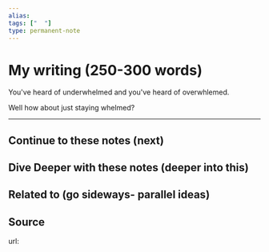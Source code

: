 ```yaml
---
alias: 
tags: ["  "]
type: permanent-note
---
```


# My writing (250-300 words)

You've heard of underwhelmed and you've heard of overwhlemed.

Well how about just staying whelmed?

---
## Continue to these notes (next)

## Dive Deeper with these notes (deeper into this)
		
## Related to (go sideways- parallel ideas)
	
## Source
url: 